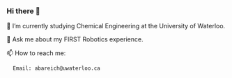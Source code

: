 ### Hi there 👋
🌱 I’m currently studying Chemical Engineering at the University of Waterloo.

💬 Ask me about my FIRST Robotics experience. 

📫 How to reach me: 

      Email: abareich@uwaterloo.ca
<!--
**A-Bareich/A-Bareich** is a ✨ _special_ ✨ repository because its `README.md` (this file) appears on your GitHub profile.

Here are some ideas to get you started:

- 🔭 I’m currently working on ...
- 🌱 I’m currently learning ...
- 👯 I’m looking to collaborate on ...
- 🤔 I’m looking for help with ...
- 💬 Ask me about ...
- 📫 How to reach me: ...
- 😄 Pronouns: ...
- ⚡ Fun fact: ...
-->
